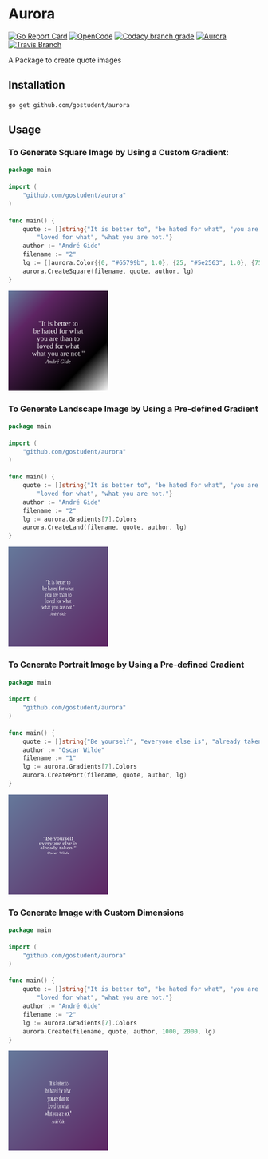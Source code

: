# Aurora

[![Go Report Card](https://goreportcard.com/badge/github.com/gostudent/aurora?style=flat-square)](https://goreportcard.com/report/github.com/gostudent/aurora)
[![OpenCode](https://img.shields.io/badge/Open-Code-ff6a00.svg?style=flat-square)](https://opencode18.github.io)
[![Codacy branch grade](https://img.shields.io/codacy/grade/3cebbd0051d04bce90f0d15f21a092b8/master.svg?style=flat-square)](https://www.codacy.com/app/gostudent/aurora)
[![Aurora](https://img.shields.io/badge/docs-GoDoc-ff69b4.svg?style=flat-square)](https://godoc.org/github.com/gostudent/aurora)
[![Travis Branch](https://img.shields.io/travis/gostudent/aurora/master.svg?style=flat-square)](https://travis-ci.org/gostudent.aurora)

A Package to create quote images

## Installation

`go get github.com/gostudent/aurora`

## Usage

### To Generate Square Image by Using a Custom Gradient:

```go
package main

import (
	"github.com/gostudent/aurora"
)

func main() {
	quote := []string{"It is better to", "be hated for what", "you are than to",
		"loved for what", "what you are not."}
	author := "André Gide"
	filename := "2"
	lg := []aurora.Color{{0, "#65799b", 1.0}, {25, "#5e2563", 1.0}, {75, "#66666", 1.0}, {100, "#fafafa", 1.0}}
	aurora.CreateSquare(filename, quote, author, lg)
}
```

<img src="examples/square/2.svg" alt="Smiley face" height="200" width="200">


### To Generate Landscape Image by Using a Pre-defined Gradient

```go
package main

import (
	"github.com/gostudent/aurora"
)

func main() {
	quote := []string{"It is better to", "be hated for what", "you are than to",
		"loved for what", "what you are not."}
	author := "André Gide"
	filename := "2"
	lg := aurora.Gradients[7].Colors
	aurora.CreateLand(filename, quote, author, lg)
}
```

<img src="examples/landscape/2.svg" alt="Smiley face" height="200" width="200">


### To Generate Portrait Image by Using a Pre-defined Gradient

```go
package main

import (
	"github.com/gostudent/aurora"
)

func main() {
	quote := []string{"Be yourself", "everyone else is", "already taken."}
	author := "Oscar Wilde"
	filename := "1"
	lg := aurora.Gradients[7].Colors
	aurora.CreatePort(filename, quote, author, lg)
}
```

<img src="examples/portrait/1.svg" alt="Smiley face" height="200" width="200">

### To Generate Image with Custom Dimensions 

```go
package main

import (
	"github.com/gostudent/aurora"
)

func main() {
	quote := []string{"It is better to", "be hated for what", "you are than to",
		"loved for what", "what you are not."}
	author := "André Gide"
	filename := "2"
	lg := aurora.Gradients[7].Colors
	aurora.Create(filename, quote, author, 1000, 2000, lg)
}
```

<img src="examples/specific/2.svg" alt="Smiley face" height="200" width="200">
